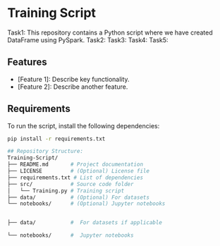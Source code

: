 # Training Script

Task1: This repository contains a Python script where we have created DataFrame using PySpark.
Task2: 
Task3:
Task4:
Task5:

## Features

- [Feature 1]: Describe key functionality.
- [Feature 2]: Describe another feature.

## Requirements






To run the script, install the following dependencies:

```bash
pip install -r requirements.txt

## Repository Structure:
Training-Script/
├── README.md       # Project documentation
├── LICENSE         # (Optional) License file
├── requirements.txt # List of dependencies
├── src/            # Source code folder
│   └── Training.py # Training script
├── data/           # (Optional) For datasets
└── notebooks/      # (Optional) Jupyter notebooks


├── data/           #  For datasets if applicable

└── notebooks/      #  Jupyter notebooks
